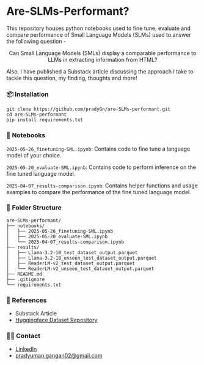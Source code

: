 # Are-SLMs-Performant?

This repository houses python notebooks used to fine tune, evaluate and compare performance of Small Language Models (SLMs) used to answer the following question -

<p align="center">Can Small Language Models (SMLs) display a comparable performance to LLMs in extracting information from HTML?</p>

Also, I have published a Substack article discussing the approach I take to tackle this question, my finding, thoughts and more!

### 📦 Installation

```
git clone https://github.com/pradyGn/are-SLMs-performant.git
cd are-SLMs-performant
pip install requirements.txt
```

### 🧪 Notebooks

`2025-05-26_finetuning-SML.ipynb`: Contains code to fine tune a language model of your choice.

`2025-05-20_evaluate-SML.ipynb`: Contains code to perform inference on the fine tuned language model.

`2025-04-07_results-comparison.ipynb`: Contains helper functions and usage examples to compare the performance of the fine tuned language model.

### 📁 Folder Structure
```
are-SLMs-performant/
├── notebooks/
│   ├── 2025-05-26_finetuning-SML.ipynb
│   ├── 2025-05-20_evaluate-SML.ipynb
│   └── 2025-04-07_results-comparison.ipynb
├── results/
│   ├── Llama-3.2-1B_test_dataset_output.parquet
│   ├── Llama-3.2-1B_unseen_test_dataset_output.parquet
│   ├── ReaderLM-v2_test_dataset_output.parquet
│   └── ReaderLM-v2_unseen_test_dataset_output.parquet
├── README.md
├── .gitignore
└── requirements.txt
```

### 🔗 References

- Substack Article
- [Huggingface Dataset Repository](https://huggingface.co/datasets/Jiraya/html_to_json_information_extraction_dataset)

### 🙋‍♂️ Contact

- [LinkedIn](https://www.linkedin.com/in/pradyumangangan/)
- pradyuman.gangan02@gmail.com
